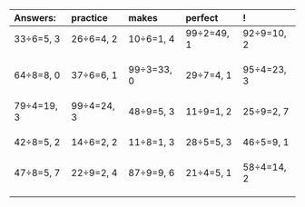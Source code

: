 | Answers: | practice | makes | perfect | ! |
| :--- | :--- | :--- | :--- | :--- |
| 33÷6=5, 3 | 26÷6=4, 2 | 10÷6=1, 4 | 99÷2=49, 1 | 92÷9=10, 2 | 
|   |   |   |   |   | 
|   |   |   |   |   | 
|   |   |   |   |   | 
| 64÷8=8, 0 | 37÷6=6, 1 | 99÷3=33, 0 | 29÷7=4, 1 | 95÷4=23, 3 | 
|   |   |   |   |   | 
|   |   |   |   |   | 
|   |   |   |   |   | 
| 79÷4=19, 3 | 99÷4=24, 3 | 48÷9=5, 3 | 11÷9=1, 2 | 25÷9=2, 7 | 
|   |   |   |   |   | 
|   |   |   |   |   | 
|   |   |   |   |   | 
| 42÷8=5, 2 | 14÷6=2, 2 | 11÷8=1, 3 | 28÷5=5, 3 | 46÷5=9, 1 | 
|   |   |   |   |   | 
|   |   |   |   |   | 
|   |   |   |   |   | 
| 47÷8=5, 7 | 22÷9=2, 4 | 87÷9=9, 6 | 21÷4=5, 1 | 58÷4=14, 2 | 
|   |   |   |   |   | 
|   |   |   |   |   | 
|   |   |   |   |   | 
